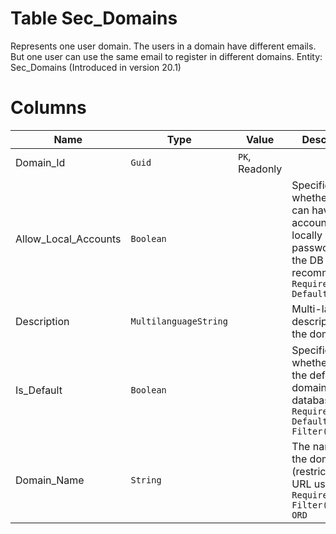 # Table Sec_Domains

Represents one user domain. The users in a domain have different emails. But one user can use the same email to register in different domains. Entity: Sec_Domains (Introduced in version 20.1)

# Columns

| Name | Type | Value | Description |
| - | - | - | --- |
|Domain_Id|`Guid`|`PK`, Readonly||
|Allow_Local_Accounts|`Boolean`||Specifies whether users can have local accounts with locally stored passwords in the DB (not recommended). `Required` `Default(true)` |
|Description|`MultilanguageString`||Multi-language description of the domain. |
|Is_Default|`Boolean`||Specifies whether this is the default domain for the database. `Required` `Default(true)` `Filter(eq)` |
|Domain_Name|`String`||The name of the domain (restricted for URL usage). `Required` `Filter(eq;like)` `ORD` |
